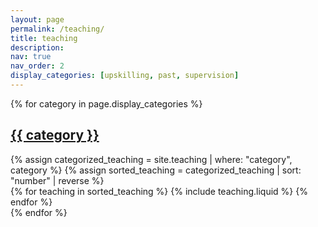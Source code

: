 ```yaml
---
layout: page
permalink: /teaching/
title: teaching
description:
nav: true
nav_order: 2
display_categories: [upskilling, past, supervision]
---
```


<div class="projects">
  {% for category in page.display_categories %}
  <a id="{{ category }}" href=".#{{ category }}">
    <h2 class="category">{{ category }}</h2>
  </a>
  {% assign categorized_teaching = site.teaching | where: "category", category %}
  {% assign sorted_teaching = categorized_teaching | sort: "number" | reverse %}
  <!-- Generate cards for each course -->
  <div class="row row-cols-1 row-cols-md-1">
    {% for teaching in sorted_teaching %}
      {% include teaching.liquid %}
    {% endfor %}
  </div>
  {% endfor %}
</div>
